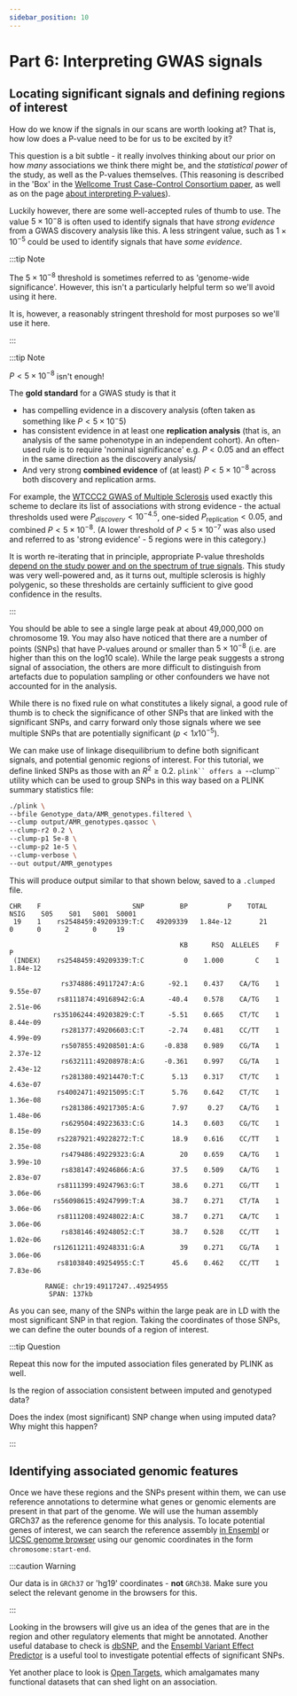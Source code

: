 ```yaml
---
sidebar_position: 10
---
```


# Part 6: Interpreting GWAS signals

## Locating significant signals and defining regions of interest

How do we know if the signals in our scans are worth looking at?  That is, how low does a P-value need to be for us to
be excited by it?

This question is a bit subtle - it really involves thinking about our prior on how *many* associations we think there
might be, and the *statistical power* of the study, as well as the P-values themselves.  (This reasoning is described in the 'Box' in the [Wellcome Trust Case-Control Consortium paper](https://doi.org/10.1038/nature05911), as well as on the page [about interpreting P-values](../../statistical_modelling/regression_modelling/interpreting_p_values.md)).

Luckily however, there are some well-accepted rules of thumb to use. The value $5\times 10^-8$ is often used to identify
signals that have *strong evidence* from a GWAS discovery analysis like this. A less stringent value, such as $1\times 10^{-5}$ could be used to identify signals that have *some evidence*.

:::tip Note

The $5\times 10^{-8}$ threshold is sometimes referred to as 'genome-wide significance'.
However, this isn't a particularly helpful term so we'll avoid using it here.

It is, however, a reasonably stringent threshold for most purposes so we'll use it here.

:::

:::tip Note

$P < 5\times 10^{-8}$ isn't enough!

The **gold standard** for a GWAS study is that it

* has compelling evidence in a discovery analysis (often taken as something like $P < 5\times 10^-5$)
* has consistent evidence in at least one **replication analysis** (that is, an analysis of the same pohenotype in an independent cohort).  An often-used rule is to require 'nominal significance' e.g. $P<0.05$ and an effect in the same direction as the discovery analysis/
* And very strong **combined evidence** of (at least) $P < 5\times 10^{-8}$ across both discovery and replication arms.

For example, the [WTCCC2 GWAS of Multiple Sclerosis](https://www.chg.ox.ac.uk/wtccc2/md) used exactly this scheme to declare its list of associations with strong evidence - the actual thresholds used were $P_{discovery} < 10^{-4.5}$, one-sided $P_{\text{replication}} < 0.05$, and combined $P < 5\times 10^{-8}$.  (A lower threshold of $P < 5\times 10^{-7}$ was also used and referred to as 'strong evidence' - 5 regions were in this category.)

It is worth re-iterating that in principle, appropriate P-value thresholds [depend on the study power and on the spectrum of true signals](../../statistical_modelling/regression_modelling/interpreting_p_values.md).  This study was very well-powered and, as it turns out, multiple sclerosis is highly polygenic, so these thresholds are certainly sufficient to give good confidence in the results.

:::

You should be able to see a single large peak at about 49,000,000 on chromosome 19. You may also have noticed that there
are a number of points (SNPs) that have P-values around or smaller than $5\times 10^{-8}$ (i.e. are higher than this on
the log10 scale).  While the large peak suggests a strong signal of association, the others are more difficult to
distinguish from artefacts due to population sampling or other confounders we have not accounted for in the analysis.

While there is no fixed rule on what constitutes a likely signal, a good rule of thumb is to check the significance of
other SNPs that are linked with the significant SNPs, and carry forward only those signals where we see multiple SNPs
that are potentially significant ($p < 1x10^{-5}$). 

We can make use of linkage disequilibrium to define both significant signals, and potential genomic regions of interest.
For this tutorial, we define linked SNPs as those with an $R^2 \geq 0.2$. `plink`` offers a `--clump`` utility which can be
used to group SNPs in this way based on a PLINK summary statistics file:

```sh
./plink \
--bfile Genotype_data/AMR_genotypes.filtered \
--clump output/AMR_genotypes.qassoc \
--clump-r2 0.2 \
--clump-p1 5e-8 \
--clump-p2 1e-5 \
--clump-verbose \
--out output/AMR_genotypes
```

This will produce output similar to that shown below, saved to a `.clumped` file.
```
CHR    F                       SNP         BP          P    TOTAL   NSIG    S05    S01   S001  S0001
 19    1    rs2548459:49209339:T:C   49209339   1.84e-12       21      0      0      2      0     19

                                           KB      RSQ  ALLELES    F            P
 (INDEX)    rs2548459:49209339:T:C          0    1.000        C    1     1.84e-12

             rs374886:49117247:A:G      -92.1    0.437    CA/TG    1     9.55e-07
            rs8111874:49168942:G:A      -40.4    0.578    CA/TG    1     2.51e-06
           rs35106244:49203829:C:T      -5.51    0.665    CT/TC    1     8.44e-09
             rs281377:49206603:C:T      -2.74    0.481    CC/TT    1     4.99e-09
             rs507855:49208501:A:G     -0.838    0.989    CG/TA    1     2.37e-12
             rs632111:49208978:A:G     -0.361    0.997    CG/TA    1     2.43e-12
             rs281380:49214470:T:C       5.13    0.317    CT/TC    1     4.63e-07
            rs4002471:49215095:C:T       5.76    0.642    CT/TC    1     1.36e-08
             rs281386:49217305:A:G       7.97     0.27    CA/TG    1     1.48e-06
             rs629504:49223633:C:G       14.3    0.603    CG/TC    1     8.15e-09
            rs2287921:49228272:T:C       18.9    0.616    CC/TT    1     2.35e-08
             rs479486:49229323:G:A         20    0.659    CA/TG    1     3.99e-10
             rs838147:49246866:A:G       37.5    0.509    CA/TG    1     2.83e-07
            rs8111399:49247963:G:T       38.6    0.271    CG/TT    1     3.06e-06
           rs56098615:49247999:T:A       38.7    0.271    CT/TA    1     3.06e-06
            rs8111208:49248022:A:C       38.7    0.271    CA/TC    1     3.06e-06
             rs838146:49248052:C:T       38.7    0.528    CC/TT    1     1.02e-06
           rs12611211:49248331:G:A         39    0.271    CG/TA    1     3.06e-06
            rs8103840:49254955:C:T       45.6    0.462    CC/TT    1     7.83e-06

         RANGE: chr19:49117247..49254955
          SPAN: 137kb
```

As you can see, many of the SNPs within the large peak are in LD with the most significant SNP in that region. Taking the coordinates of those SNPs, we can define the outer bounds of a region of interest. 

:::tip Question

Repeat this now for the imputed association files generated by PLINK as well.

Is the region of association consistent between imputed and genotyped data?

Does the index (most significant) SNP change when using imputed data? Why might this happen?

:::

## Identifying associated genomic features

Once we have these regions and the SNPs present within them, we can use reference annotations to determine what genes or
genomic elements are present in that part of the genome. We will use the human assembly GRCh37 as the reference genome
for this analysis. To locate potential genes of interest, we can search the reference assembly [in
Ensembl](http://www.ensembl.org/index.html) or [UCSC genome browser](https://genome.ucsc.edu) using our genomic
coordinates in the form `chromosome:start-end`.

:::caution Warning

Our data is in `GRCh37` or 'hg19' coordinates - **not** `GRCh38`.  Make sure you select the relevant genome in the
browsers for this.

:::

Looking in the browsers will give us an idea of the genes that are in the region and other regulatory elements that
might be annotated. Another useful database to check is [dbSNP](https://www.ncbi.nlm.nih.gov/snp/), and the [Ensembl
Variant Effect Predictor](https://www.ensembl.org/info/docs/tools/vep/index.html) is a useful tool to investigate
potential effects of significant SNPs. 

Yet another place to look is [Open Targets](https://genetics.opentargets.org/), which amalgamates many functional
datasets that can shed light on an association.

